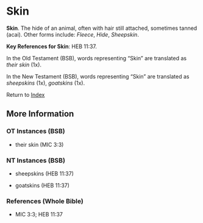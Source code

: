 # Skin
**Skin**. 
The hide of an animal, often with hair still attached, sometimes tanned (acai). 
Other forms include: 
*Fleece*, *Hide*, *Sheepskin*. 


**Key References for Skin**: 
HEB 11:37. 


In the Old Testament (BSB), words representing “Skin” are translated as 
*their skin* (1x). 


In the New Testament (BSB), words representing “Skin” are translated as 
*sheepskins* (1x), *goatskins* (1x). 


Return to [Index](00-Index.md)

## More Information

### OT Instances (BSB)

* their skin (MIC 3:3)



### NT Instances (BSB)

* sheepskins (HEB 11:37)

* goatskins (HEB 11:37)



### References (Whole Bible)

* MIC 3:3; HEB 11:37



